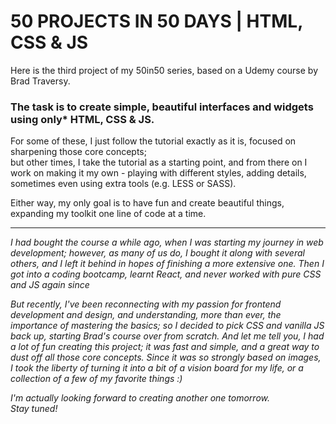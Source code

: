 # 50 PROJECTS IN 50 DAYS | HTML, CSS & JS
Here is the third project of my 50in50 series, based on a Udemy course by Brad Traversy.   
  
  
### The task is to create simple, beautiful interfaces and widgets using only* HTML, CSS & JS.


For some of these, I just follow the tutorial exactly as it is, focused on sharpening those core concepts;  
but other times, I take the tutorial as a starting point, and from there on I work on making it my own - playing with different styles, adding details, sometimes even using extra tools (e.g. LESS or SASS).

Either way, my only goal is to have fun and create beautiful things, expanding my toolkit one line of code at a time.

  
<hr/>  

*I had bought the course a while ago, when I was starting my journey in web development; however, as many of us do, I bought it along with several others, and I left it behind in hopes of finishing a more extensive one. Then I got into a coding bootcamp, learnt React, and never worked with pure CSS and JS again since*  

*But recently, I've been reconnecting with my passion for frontend development and design, and understanding, more than ever, the importance of mastering the basics; so I decided to pick CSS and vanilla JS back up, starting Brad's course over from scratch. And let me tell you, I had a lot of fun creating this project; it was fast and simple, and a great way to dust off all those core concepts. Since it was so strongly based on images, I took the liberty of turning it into a bit of a vision board for my life, or a collection of a few of my favorite things :)*  

*I'm actually looking forward to creating another one tomorrow.*  
*Stay tuned!*
